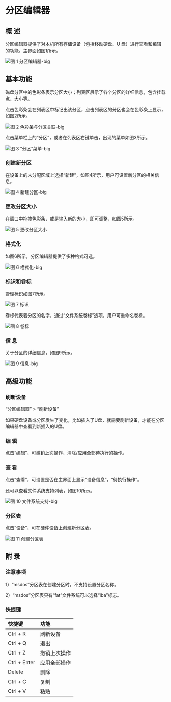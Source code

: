 # 分区编辑器
## 概 述
分区编辑器提供了对本机所有存储设备（包括移动硬盘、U 盘）进行查看和编辑的功能。主界面如图1所示。

![图 1 分区编辑器-big](image/1.png)
<br>

## 基本功能
磁盘分区中的色彩条表示分区大小；列表区展示了各个分区的详细信息，包含挂载点、大小等。

点击色彩条会在列表区中标记出该分区，点击列表区的分区也会在色彩条上显示，如图2所示。

![图 2 色彩条与分区关联-big](image/2.png)

点击菜单栏上的“分区”，或者在列表区右键单击，出现的菜单如图3所示。

![图 3 “分区”菜单-big](image/3.png)

### 创建新分区
在设备上的未分配区域上选择“新建”，如图4所示，用户可设置新分区的相关信息。

![图 4 新建分区-big](image/4.png)

### 更改分区大小
在窗口中拖拽色彩条，或是输入新的大小，即可调整，如图5所示。

![图 5 更改分区大小](image/5.png)

### 格式化
如图6所示，分区编辑器提供了多种格式可选。

![图 6 格式化-big](image/6.png)

### 标识和卷标
管理标识如图7所示。

![图 7 标识](image/7.png)

卷标代表着分区的名字，通过“文件系统卷标”选项，用户可重命名卷标。

![图 8 卷标](image/8.png)

### 信 息
关于分区的详细信息，如图9所示。

![图 9 信息-big](image/9.png)
<br>

## 高级功能
### 刷新设备
“分区编辑器” > “刷新设备”

如果硬盘设备或分区发生了变化，比如插入了U盘，就需要刷新设备，才能在分区编辑器中查看到新插入的U盘。

### 编 辑
点击“编辑”，可撤销上次操作，清除/应用全部待执行的操作。

### 查 看
点击“查看”，可设置是否在主界面上显示“设备信息”，“待执行操作”。

还可以查看文件系统支持列表，如图10所示。

![图 10 文件系统支持-big](image/10.png)

### 分区表
点击“设备”，可在硬件设备上创建新分区表。

![图 11 创建分区表](image/11.png)
<br>

## 附 录
### 注意事项
1）“msdos”分区表在创建分区时，不支持设置分区名称。

2）“msdos”分区表只有“fat”文件系统可以选择“lba”标志。

### 快捷键

| 快捷键 | 功能 |
| :------------ | :------------ |
|Ctrl + R | 刷新设备|
|Ctrl + Q | 退出|
|Ctrl + Z | 撤销上次操作|
|Ctrl + Enter | 应用全部操作|
|Delete | 删除|
|Ctrl + C | 复制|
|Ctrl + V | 粘贴|

